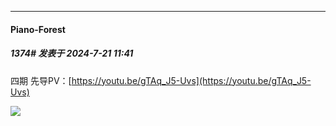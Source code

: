 ﻿
*****

####  Piano-Forest  
##### 1374#       发表于 2024-7-21 11:41

四期 先导PV：[https://youtu.be/gTAq_J5-Uvs](https://youtu.be/gTAq_J5-Uvs)

<img src="https://p.sda1.dev/18/e5aaecd40cb3777bccdaebc325b49837/20240721_113737.jpg" referrerpolicy="no-referrer">


